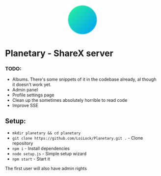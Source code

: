 <p align="center">
  <img width="100" height="100" src="public/tn_logo_128.png">
</p>

# Planetary - ShareX server


### TODO:
- Albums. There's some snippets of it in the codebase already, al though it doesn't work yet.
- Admin panel
- Profile settings page
- Clean up the sometimes absolutely horrible to read code
- Improve SSE


## Setup:
- `mkdir planetary && cd planetary`
- `git clone https://github.com/LoiLock/Planetary.git .` - Clone repository
- `npm i` - Install dependencies
- `node setup.js` - Simple setup wizard
- `npm start` - Start it

The first user will also have admin rights
